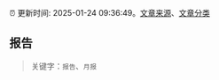 :alarm_clock: 更新时间: 2025-01-24 09:36:49。[文章来源](/README.md)、[文章分类](/TAGS.md)

## 报告


> 关键字：`报告`、`月报`



